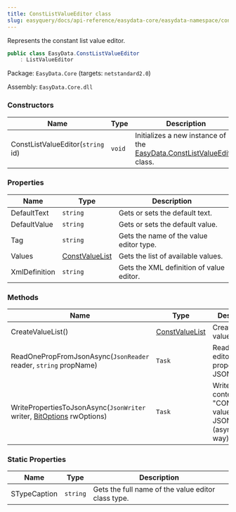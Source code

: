 ```yaml
---
title: ConstListValueEditor class
slug: easyquery/docs/api-reference/easydata-core/easydata-namespace/constlistvalueeditor-class
---
```



Represents the constant list value editor.
```csharp
public class EasyData.ConstListValueEditor
    : ListValueEditor

```
Package: `EasyData.Core` (targets: `netstandard2.0`)

Assembly: `EasyData.Core.dll`

### Constructors

| Name | Type | Description | 
| --- | --- | --- | 
| ConstListValueEditor(`string` id) | `void` | Initializes a new instance of the [EasyData.ConstListValueEditor](/api-reference/easydata-core/easydata-namespace/constlistvalueeditor-class) class. | 


### Properties

| Name | Type | Description | 
| --- | --- | --- | 
| DefaultText | `string` | Gets or sets the default text. | 
| DefaultValue | `string` | Gets or sets the default value. | 
| Tag | `string` | Gets the name of the value editor type. | 
| Values | [ConstValueList](/api-reference/easydata-core/easydata-namespace/constvaluelist-class) | Gets the list of available values. | 
| XmlDefinition | `string` | Gets the XML definition of value editor. | 


### Methods

| Name | Type | Description | 
| --- | --- | --- | 
| CreateValueList() | [ConstValueList](/api-reference/easydata-core/easydata-namespace/constvaluelist-class) | Creates the value list. | 
| ReadOnePropFromJsonAsync(`JsonReader` reader, `string` propName) | `Task` | Reads one editor's property from JSON. | 
| WritePropertiesToJsonAsync(`JsonWriter` writer, [BitOptions](/api-reference/easydata-core/easydata-namespace/bitoptions-class) rwOptions) | `Task` | Writes the content of the "CONST LIST" value editor to JSON (asynchronous way). | 


### Static Properties

| Name | Type | Description | 
| --- | --- | --- | 
| STypeCaption | `string` | Gets the full name of the value editor class type. |